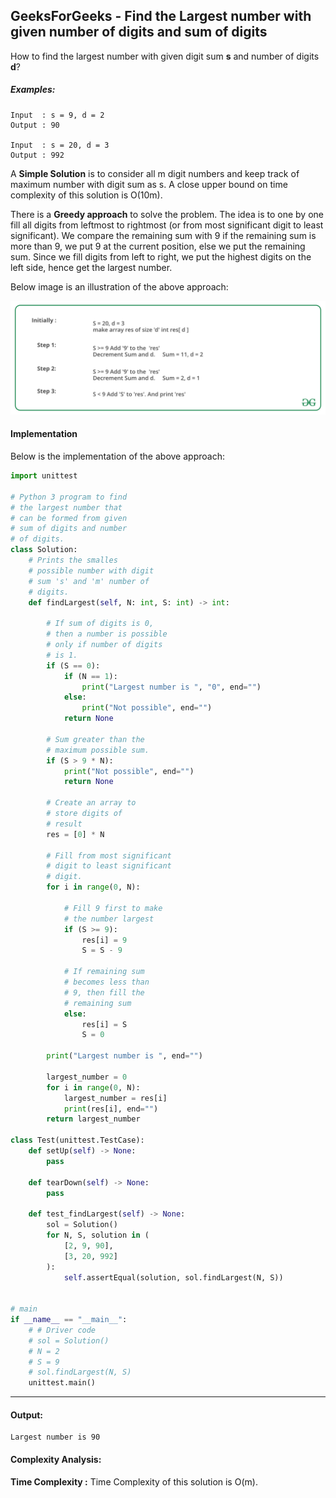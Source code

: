 ## GeeksForGeeks - Find the Largest number with given number of digits and sum of digits

How to find the largest number with given digit sum **s** and number of digits **d**?

##### Examples:

```
Input  : s = 9, d = 2
Output : 90

Input  : s = 20, d = 3
Output : 992
```

A **Simple Solution** is to consider all m digit numbers and keep track of maximum number with digit sum as s. A close upper bound on time complexity of this solution is O(10m).

There is a **Greedy approach** to solve the problem. The idea is to one by one fill all digits from leftmost to rightmost (or from most significant digit to least significant).
We compare the remaining sum with 9 if the remaining sum is more than 9, we put 9 at the current position, else we put the remaining sum. Since we fill digits from left to right, we put the highest digits on the left side, hence get the largest number.

Below image is an illustration of the above approach:

![Image 1](Image_1.png)

#### Implementation

Below is the implementation of the above approach:

```python
import unittest

# Python 3 program to find
# the largest number that
# can be formed from given
# sum of digits and number
# of digits.
class Solution:
    # Prints the smalles
    # possible number with digit
    # sum 's' and 'm' number of
    # digits.
    def findLargest(self, N: int, S: int) -> int:

        # If sum of digits is 0,
        # then a number is possible
        # only if number of digits
        # is 1.
        if (S == 0):
            if (N == 1):
                print("Largest number is ", "0", end="")
            else:
                print("Not possible", end="")
            return None

        # Sum greater than the
        # maximum possible sum.
        if (S > 9 * N):
            print("Not possible", end="")
            return None

        # Create an array to
        # store digits of
        # result
        res = [0] * N

        # Fill from most significant
        # digit to least significant
        # digit.
        for i in range(0, N):

            # Fill 9 first to make
            # the number largest
            if (S >= 9):
                res[i] = 9
                S = S - 9

            # If remaining sum
            # becomes less than
            # 9, then fill the
            # remaining sum
            else:
                res[i] = S
                S = 0

        print("Largest number is ", end="")

        largest_number = 0
        for i in range(0, N):
            largest_number = res[i]
            print(res[i], end="")
        return largest_number
    
class Test(unittest.TestCase):
    def setUp(self) -> None:
        pass

    def tearDown(self) -> None:
        pass

    def test_findLargest(self) -> None:
        sol = Solution()
        for N, S, solution in (
            [2, 9, 90],
            [3, 20, 992]
        ):
            self.assertEqual(solution, sol.findLargest(N, S))


# main
if __name__ == "__main__":
    # # Driver code
    # sol = Solution()
    # N = 2
    # S = 9
    # sol.findLargest(N, S)
    unittest.main()
```
____

#### Output:

```
Largest number is 90
```

#### Complexity Analysis:

**Time Complexity :** Time Complexity of this solution is O(m).